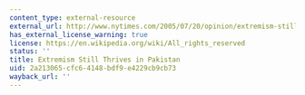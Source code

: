 ```yaml
---
content_type: external-resource
external_url: http://www.nytimes.com/2005/07/20/opinion/extremism-still-thrives-in-pakistan.html
has_external_license_warning: true
license: https://en.wikipedia.org/wiki/All_rights_reserved
status: ''
title: Extremism Still Thrives in Pakistan
uid: 2a213065-cfc6-4148-bdf9-e4229cb9cb73
wayback_url: ''
---
```

